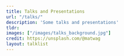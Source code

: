 ```yaml
---
title: Talks and Presentations
url: "/talks/"
description: 'Some talks and presentations'
tldr: 
images: ["/images/talks_background.jpg"]
credit: https://unsplash.com/@matwag
layout: talklist
---
```

